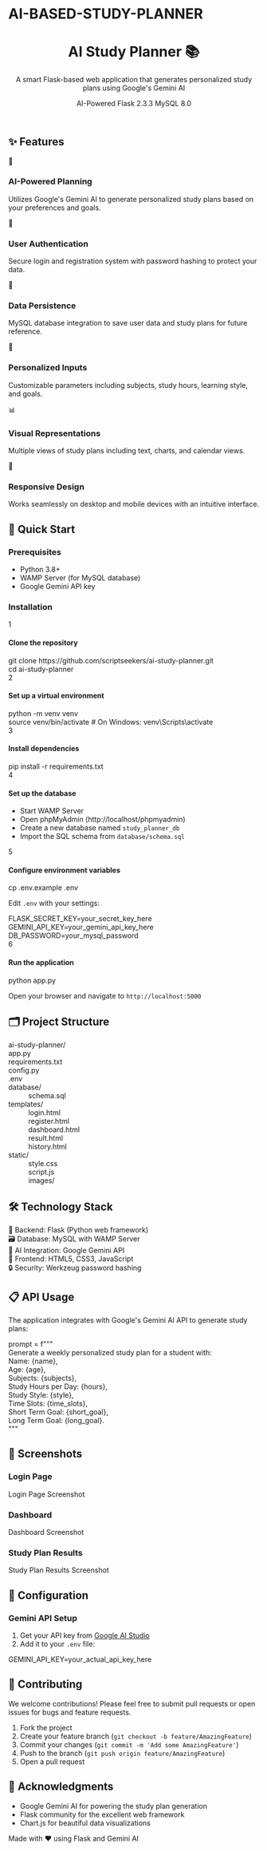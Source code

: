 # AI-BASED-STUDY-PLANNER
<!DOCTYPE html>
<html lang="en">
<body>
    <div class="container">
        <header>
            <h1>AI Study Planner 📚</h1>
            <p class="tagline">A smart Flask-based web application that generates personalized study plans using Google's Gemini AI</p>
            <div class="badges">
                <span class="badge badge-ai">AI-Powered</span>
                <span class="badge badge-flask">Flask 2.3.3</span>
                <span class="badge badge-mysql">MySQL 8.0</span>
            </div>
        </header>
                <section>
            <h2>✨ Features</h2>
            <div class="features-grid">
                <div class="feature-card">
                    <div class="feature-icon">🤖</div>
                    <h3>AI-Powered Planning</h3>
                    <p>Utilizes Google's Gemini AI to generate personalized study plans based on your preferences and goals.</p>
                </div>
                <div class="feature-card">
                    <div class="feature-icon">👤</div>
                    <h3>User Authentication</h3>
                    <p>Secure login and registration system with password hashing to protect your data.</p>
                </div>
                <div class="feature-card">
                    <div class="feature-icon">💾</div>
                    <h3>Data Persistence</h3>
                    <p>MySQL database integration to save user data and study plans for future reference.</p>
                </div>
                <div class="feature-card">
                    <div class="feature-icon">🎯</div>
                    <h3>Personalized Inputs</h3>
                    <p>Customizable parameters including subjects, study hours, learning style, and goals.</p>
                </div>
                <div class="feature-card">
                    <div class="feature-icon">📊</div>
                    <h3>Visual Representations</h3>
                    <p>Multiple views of study plans including text, charts, and calendar views.</p>
                </div>
                <div class="feature-card">
                    <div class="feature-icon">📱</div>
                    <h3>Responsive Design</h3>
                    <p>Works seamlessly on desktop and mobile devices with an intuitive interface.</p>
                </div>
            </div>
        </section>
                <section>
            <h2>🚀 Quick Start</h2>
                    <h3>Prerequisites</h3>
            <ul>
                <li>Python 3.8+</li>
                <li>WAMP Server (for MySQL database)</li>
                <li>Google Gemini API key</li>
            </ul>
                <h3>Installation</h3>        
            <div class="step">
                <div class="step-number">1</div>
                <div>
                    <h4>Clone the repository</h4>
                    <div class="code-block">
                        <span class="command">git clone</span> https://github.com/scriptseekers/ai-study-planner.git<br>
                        <span class="command">cd</span> ai-study-planner
                    </div>
                </div>
            </div>
            <div class="step">
                <div class="step-number">2</div>
                <div>
                    <h4>Set up a virtual environment</h4>
                    <div class="code-block">
                        <span class="command">python -m venv venv</span><br>
                        <span class="command">source venv/bin/activate</span>  # On Windows: venv\Scripts\activate
                    </div>
                </div>
            </div>
            <div class="step">
                <div class="step-number">3</div>
                <div>
                    <h4>Install dependencies</h4>
                    <div class="code-block">
                        <span class="command">pip install -r requirements.txt</span>
                    </div>
                </div>
            </div>
            <div class="step">
                <div class="step-number">4</div>
                <div>
                    <h4>Set up the database</h4>
                    <ul>
                        <li>Start WAMP Server</li>
                        <li>Open phpMyAdmin (http://localhost/phpmyadmin)</li>
                        <li>Create a new database named <code>study_planner_db</code></li>
                        <li>Import the SQL schema from <code>database/schema.sql</code></li>
                    </ul>
                </div>
            </div>
            <div class="step">
                <div class="step-number">5</div>
                <div>
                    <h4>Configure environment variables</h4>
                    <div class="code-block">
                        <span class="command">cp</span> .env.example .env
                    </div>
                    <p>Edit <code>.env</code> with your settings:</p>
                    <div class="code-block">
                        FLASK_SECRET_KEY=your_secret_key_here<br>
                        GEMINI_API_KEY=your_gemini_api_key_here<br>
                        DB_PASSWORD=your_mysql_password
                    </div>
                </div>
            </div>
            <div class="step">
                <div class="step-number">6</div>
                <div>
                    <h4>Run the application</h4>
                    <div class="code-block">
                        <span class="command">python app.py</span>
                    </div>
                    <p>Open your browser and navigate to <code>http://localhost:5000</code></p>
                </div>
            </div>
        </section>
        <section>
            <h2>🗂️ Project Structure</h2>
            <div class="structure">
                <div class="folder">ai-study-planner/</div>
                <div class="file">app.py</div>
                <div class="file">requirements.txt</div>
                <div class="file">config.py</div>
                <div class="file">.env</div>
                <div class="folder">database/</div>
                <div class="file" style="margin-left: 40px;">schema.sql</div>
                <div class="folder">templates/</div>
                <div class="file" style="margin-left: 40px;">login.html</div>
                <div class="file" style="margin-left: 40px;">register.html</div>
                <div class="file" style="margin-left: 40px;">dashboard.html</div>
                <div class="file" style="margin-left: 40px;">result.html</div>
                <div class="file" style="margin-left: 40px;">history.html</div>
                <div class="folder">static/</div>
                <div class="file" style="margin-left: 40px;">style.css</div>
                <div class="file" style="margin-left: 40px;">script.js</div>
                <div class="folder" style="margin-left: 40px;">images/</div>
            </div>
        </section>
        <section>
            <h2>🛠️ Technology Stack</h2>
            <div class="tech-stack">
                <div class="tech-item">🔷 Backend: Flask (Python web framework)</div>
                <div class="tech-item">🗃️ Database: MySQL with WAMP Server</div>
                <div class="tech-item">🤖 AI Integration: Google Gemini API</div>
                <div class="tech-item">🎨 Frontend: HTML5, CSS3, JavaScript</div>
                <div class="tech-item">🔒 Security: Werkzeug password hashing</div>
            </div>
        </section>
        <section>
            <h2>📋 API Usage</h2>
            <p>The application integrates with Google's Gemini AI API to generate study plans:</p>
            <div class="code-block">
                prompt = f"""<br>
                Generate a weekly personalized study plan for a student with:<br>
                Name: {name},<br>
                Age: {age},<br>
                Subjects: {subjects},<br>
                Study Hours per Day: {hours},<br>
                Study Style: {style},<br>
                Time Slots: {time_slots},<br>
                Short Term Goal: {short_goal},<br>
                Long Term Goal: {long_goal}.<br>
                """<br>
            </div>
        </section>
        <section>
            <h2>🎨 Screenshots</h2>
            <h3>Login Page</h3>
            <div class="placeholder">Login Page Screenshot</div>    
            <h3>Dashboard</h3>
            <div class="placeholder">Dashboard Screenshot</div>
            <h3>Study Plan Results</h3>
            <div class="placeholder">Study Plan Results Screenshot</div>
        </section>
        <section>
            <h2>🔧 Configuration</h2>
            <h3>Gemini API Setup</h3>
            <ol>
                <li>Get your API key from <a href="https://makersuite.google.com/app/apikey">Google AI Studio</a></li>
                <li>Add it to your <code>.env</code> file:</li>
            </ol>
            <div class="code-block">
                GEMINI_API_KEY=your_actual_api_key_here
            </div>
        </section>
        <section>
            <h2>🤝 Contributing</h2>
            <div class="contributing">
                <p>We welcome contributions! Please feel free to submit pull requests or open issues for bugs and feature requests.</p>
                <ol>
                    <li>Fork the project</li>
                    <li>Create your feature branch (<code>git checkout -b feature/AmazingFeature</code>)</li>
                    <li>Commit your changes (<code>git commit -m 'Add some AmazingFeature'</code>)</li>
                    <li>Push to the branch (<code>git push origin feature/AmazingFeature</code>)</li>
                    <li>Open a pull request</li>
                </ol>
            </div>
        </section>
        <section>
            <h2>🙏 Acknowledgments</h2>
            <ul>
                <li>Google Gemini AI for powering the study plan generation</li>
                <li>Flask community for the excellent web framework</li>
                <li>Chart.js for beautiful data visualizations</li>
            </ul>
        </section>
        <footer>
            <p>Made with ❤️ using Flask and Gemini AI</p>
        </footer>
    </div>
</body>
</html>
